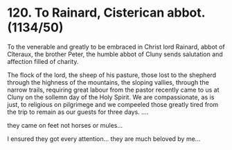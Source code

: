 # 120. To Rainard,  Cisterican abbot. \(1134/50\)

To the venerable and greatly to be embraced in Christ lord Rainard, abbot of Cîteraux, the brother Peter, the humble abbot of Cluny sends salutation and affection filled of charity.

The flock of the lord, the sheep of his pasture, those lost to the shepherd through the highness of the mountains, the sloping vallies, through the narrow trails, requiring great labour from the pastor recently came to us at Cluny on the sollemn day of the Holy Spirit. We are compassionate, as is just, to religious on pilgrimege and we compeeled those greatly tired from the trip to remain as our guests for three days. ….

 they came on feet not horses or mules…

I ensured they got every attention… they are much beloved by me…

